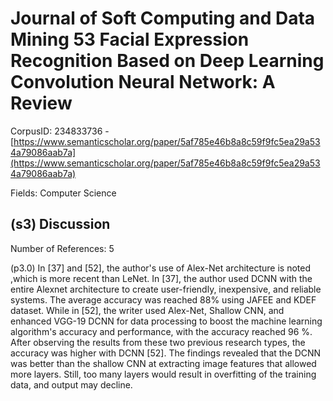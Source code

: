 # Journal of Soft Computing and Data Mining 53 Facial Expression Recognition Based on Deep Learning Convolution Neural Network: A Review

CorpusID: 234833736 - [https://www.semanticscholar.org/paper/5af785e46b8a8c59f9fc5ea29a534a79086aab7a](https://www.semanticscholar.org/paper/5af785e46b8a8c59f9fc5ea29a534a79086aab7a)

Fields: Computer Science

## (s3) Discussion
Number of References: 5

(p3.0) In [37] and [52], the author's use of Alex-Net architecture is noted ,which is more recent than LeNet. In [37], the author used DCNN with the entire Alexnet architecture to create user-friendly, inexpensive, and reliable systems. The average accuracy was reached 88% using JAFEE and KDEF dataset. While in [52], the writer used Alex-Net, Shallow CNN, and enhanced VGG-19 DCNN for data processing to boost the machine learning algorithm's accuracy and performance, with the accuracy reached 96 %. After observing the results from these two previous research types, the accuracy was higher with DCNN [52]. The findings revealed that the DCNN was better than the shallow CNN at extracting image features that allowed more layers. Still, too many layers would result in overfitting of the training data, and output may decline.
